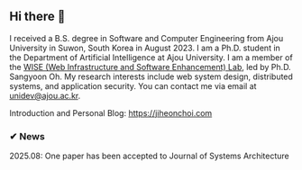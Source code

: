 ## Hi there 👋

I received a B.S. degree in Software and Computer Engineering from Ajou University in Suwon, South Korea in August 2023. I am a Ph.D. student in the Department of Artificial Intelligence at Ajou University. I am a member of the [WISE (Web Infrastructure and Software Enhancement) Lab](https://wise.ajou.ac.kr), led by Ph.D. Sangyoon Oh. My research interests include web system design, distributed systems, and application security. You can contact me via email at unidev@ajou.ac.kr.

Introduction and Personal Blog: https://jiheonchoi.com

### ✔ News
2025.08: One paper has been accepted to Journal of Systems Architecture


<!--
**jiheon-dev/jiheon-dev** is a ✨ _special_ ✨ repository because its `README.md` (this file) appears on your GitHub profile.

Here are some ideas to get you started:

- 🔭 I’m currently working on ...
- 🌱 I’m currently learning ...
- 👯 I’m looking to collaborate on ...
- 🤔 I’m looking for help with ...
- 💬 Ask me about ...
- 📫 How to reach me: ...
- 😄 Pronouns: ...
- ⚡ Fun fact: ...
-->
